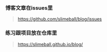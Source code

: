 ### 博客文章在issues里
> https://github.com/slimeball/blog/issues   
### 练习跟项目放在仓库里  
> https://slimeball.github.io/blog/   
